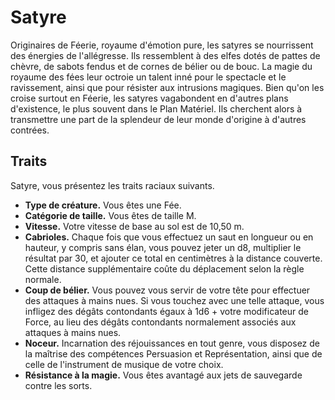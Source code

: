 # Satyre

Originaires de Féerie, royaume d'émotion pure, les satyres se nourrissent des énergies de l'allégresse. Ils ressemblent à des elfes dotés de pattes de chèvre, de sabots fendus et de cornes de bélier ou de bouc. La magie du royaume des fées leur octroie un talent inné pour le spectacle et le ravissement, ainsi que pour résister aux intrusions magiques. Bien qu'on les croise surtout en Féerie, les satyres vagabondent en d'autres plans d'existence, le plus souvent dans le Plan Matériel. Ils cherchent alors à transmettre une part de la splendeur de leur monde d'origine à d'autres contrées.

## Traits

Satyre, vous présentez les traits raciaux suivants.

- **Type de créature.** Vous êtes une Fée.
- **Catégorie de taille.** Vous êtes de taille M.
- **Vitesse.** Votre vitesse de base au sol est de 10,50 m.
- **Cabrioles.** Chaque fois que vous effectuez un saut en longueur ou en hauteur, y compris sans élan, vous pouvez jeter un d8, multiplier le résultat par 30, et ajouter ce total en centimètres à la distance couverte. Cette distance supplémentaire coûte du déplacement selon la règle normale.
- **Coup de bélier.** Vous pouvez vous servir de votre tête pour effectuer des attaques à mains nues. Si vous touchez avec une telle attaque, vous infligez des dégâts contondants égaux à 1d6 + votre modificateur de Force, au lieu des dégâts contondants normalement associés aux attaques à mains nues.
- **Noceur.** Incarnation des réjouissances en tout genre, vous disposez de la maîtrise des compétences Persuasion et Représentation, ainsi que de celle de l'instrument de musique de votre choix.
- **Résistance à la magie.** Vous êtes avantagé aux jets de sauvegarde contre les sorts.
